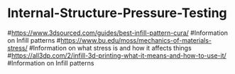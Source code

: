 # Internal-Structure-Pressure-Testing
#https://www.3dsourced.com/guides/best-infill-pattern-cura/
#Information on Infill patterns
#https://www.bu.edu/moss/mechanics-of-materials-stress/
#Information on what stress is and how it affects things
#https://all3dp.com/2/infill-3d-printing-what-it-means-and-how-to-use-it/
#Information on Infill patterns
